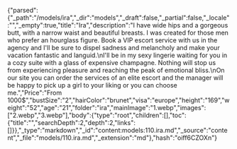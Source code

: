 {"parsed":{"_path":"/models/ira","_dir":"models","_draft":false,"_partial":false,"_locale":"","_empty":true,"title":"Ira","description":"I have wide hips and a gorgeous butt, with a narrow waist and beautiful breasts. I was created for those men who prefer an hourglass figure. Book a VIP escort service with us in the agency and I'll be sure to dispel sadness and melancholy and make your vacation fantastic and languid.\nI'll be in my sexy lingerie waiting for you in a cozy suite with a glass of expensive champagne. Nothing will stop us from experiencing pleasure and reaching the peak of emotional bliss.\nOn our site you can order the services of an elite escort and the manager will be happy to pick up a girl to your liking or you can choose me.","Price":"From 1000$","bustSize":"2","hairColor":"brunet","visa":"europe","height":"169","weight":"52","age":"21","folder":"ira","mainImage":"1.webp","images":["2.webp","3.webp"],"body":{"type":"root","children":[],"toc":{"title":"","searchDepth":2,"depth":2,"links":[]}},"_type":"markdown","_id":"content:models:110.ira.md","_source":"content","_file":"models/110.ira.md","_extension":"md"},"hash":"oiff6CZOXn"}